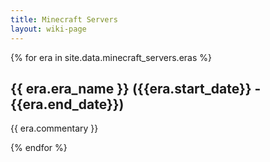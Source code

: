 ```yaml
---
title: Minecraft Servers
layout: wiki-page
---
```

{% for era in site.data.minecraft_servers.eras %}
<div class="serverEra" onclick="window.location.href='{{ era.id }}'">
    <h2>{{ era.era_name }} ({{era.start_date}} - {{era.end_date}})</h2>
    <p>{{ era.commentary }}</p>
</div>
{% endfor %}
